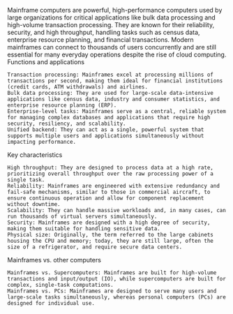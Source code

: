 Mainframe computers are powerful, high-performance computers used by large organizations for critical applications like bulk data processing and high-volume transaction processing. They are known for their reliability, security, and high throughput, handling tasks such as census data, enterprise resource planning, and financial transactions. Modern mainframes can connect to thousands of users concurrently and are still essential for many everyday operations despite the rise of cloud computing. 
Functions and applications

    Transaction processing: Mainframes excel at processing millions of transactions per second, making them ideal for financial institutions (credit cards, ATM withdrawals) and airlines.
    Bulk data processing: They are used for large-scale data-intensive applications like census data, industry and consumer statistics, and enterprise resource planning (ERP).
    Enterprise-level tasks: Mainframes serve as a central, reliable system for managing complex databases and applications that require high security, resiliency, and scalability.
    Unified backend: They can act as a single, powerful system that supports multiple users and applications simultaneously without impacting performance. 

Key characteristics

    High throughput: They are designed to process data at a high rate, prioritizing overall throughput over the raw processing power of a single task.
    Reliability: Mainframes are engineered with extensive redundancy and fail-safe mechanisms, similar to those in commercial aircraft, to ensure continuous operation and allow for component replacement without downtime.
    Scalability: They can handle massive workloads and, in many cases, can run thousands of virtual servers simultaneously.
    Security: Mainframes are designed with a high degree of security, making them suitable for handling sensitive data.
    Physical size: Originally, the term referred to the large cabinets housing the CPU and memory; today, they are still large, often the size of a refrigerator, and require secure data centers. 

Mainframes vs. other computers

    Mainframes vs. Supercomputers: Mainframes are built for high-volume transactions and input/output (IO), while supercomputers are built for complex, single-task computations.
    Mainframes vs. PCs: Mainframes are designed to serve many users and large-scale tasks simultaneously, whereas personal computers (PCs) are designed for individual use. 